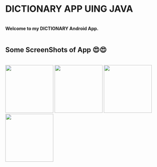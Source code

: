 <h1>DICTIONARY APP UING JAVA</h1>
<br>
<b>Welcome to my DICTIONARY Android App. </b><br><br>

<h2><b>Some ScreenShots of App 😍😍</b></h2><br>


<div>
  <img width="150" src="https://user-images.githubusercontent.com/85172635/159550986-6a080de5-376d-44c6-bf7a-3c9094b143fb.jpg"/>
  
 <img width="150" src="https://user-images.githubusercontent.com/85172635/159551149-7db27e7c-5a44-444b-955b-e0866e02c7c3.jpg"/>
 
 <img width="150" src="https://user-images.githubusercontent.com/85172635/159551675-251827ad-a478-4670-b4b4-4def5c83d766.jpg"/>
 
 <img width="150" src="https://user-images.githubusercontent.com/85172635/159551843-d5328e6e-a9ed-4bd1-8f1a-7d5c83ef9fd4.jpg"/>
</div>
<br>
